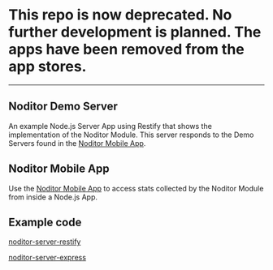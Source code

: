 # This repo is now deprecated. No further development is planned. The apps have been removed from the app stores.
---
## Noditor Demo Server

An example Node.js Server App using Restify that shows the implementation of the Noditor Module.
This server responds to the Demo Servers found in the
[Noditor Mobile App](https://github.com/WyomingSoftware/noditor-mobile).


## Noditor Mobile App
Use the [Noditor Mobile App](https://github.com/WyomingSoftware/noditor-mobile)
to access stats collected by the Noditor Module from inside a Node.js App.


## Example code

[noditor-server-restify](https://github.com/WyomingSoftware/noditor-server-restify)

[noditor-server-express](https://github.com/WyomingSoftware/noditor-server-express)
